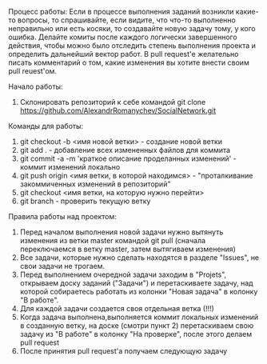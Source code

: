 Процесс работы: 
  Если в процессе выполнения заданий возникли какие-то вопросы, то спрашивайте, если видите, что что-то выполненно неправильно или есть косяки, то создавайте новую задачу тому, у кого ошибка. Делайте комиты после каждого логически завершенного действия, чтобы можно было отследить степень выполнения проекта и определить дальнейший вектор работ. В pull request'е желательно писать комментарий о том, какие изменения вы хотите внести своим pull reuest'ом.

Начало работы:
  1. Склонировать репозиторий к себе командой git clone https://github.com/AlexandrRomanychev/SocialNetwork.git

Команды для работы:
  1) git checkout -b <имя новой ветки> - создание новой ветки
  2) git add . - добавление всех измененных файлов для коммита
  3) git commit -a -m 'краткое описание проделанных изменений' - коммит изменений локально
  4) git push origin <имя ветки, в которой находимся> - "проталкивание закоммиченных изменений в репозиторий"
  5) git checkout <имя ветки, на которую нужно перейти>
  6) git branch - проверить текущую ветку
  
Правила работы над проектом:
  1. Перед началом выполнения новой задачи нужно вытянуть изменения из ветки master командой git pull (сначала переключаемся в ветку master, затем вытягиваем изменения)
  2. Все задачи, которые нужно сделать находятся в разделе "Issues", не свои задачи не трогаем.
  3. Перед выполнением очередной задачи заходим в "Projets", открываем доску заданий ("Задачи") и перетаскиваете задачу, над которой собираетесь работать из колонки "Новая задача" в колонку "В работе".
  4. Для каждой задачи создается своя отдельная ветка (!!!)
  5. Когда задача выполнена,выполняется коммит локальных изменений в созданную ветку, на доске (смотри пункт 2) перетаскиваем свою задачу из "В работе" в колонку "На проверке", после этого делаем pull request
  6. После принятия pull request'а получаем следующую задачу
